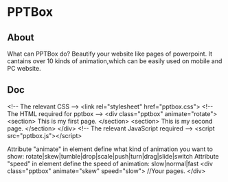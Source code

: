 # PPTBox
## About
What can PPTBox do? 
Beautify your website like pages of powerpoint.
It cantains over 10 kinds of animation,which can be easily used on mobile and PC website.
## Doc

&lt;!-- The relevant CSS  --&gt;
&lt;link rel="stylesheet" href="pptbox.css"&gt;
&lt;!-- The HTML required for pptbox --&gt;
&lt;div class="pptbox" animate="rotate"&gt;
    &lt;section&gt;
      This is my first page.
    &lt;/section&gt;
    &lt;section&gt;
      This is my second page.
    &lt;/section&gt;
&lt;/div&gt;
&lt;!-- The relevant JavaScript required --&gt;
&lt;script src="pptbox.js"&gt;&lt;/script&gt;

Attribute "animate" in element define what kind of animation you want to show:
rotate|skew|tumble|drop|scale|push|turn|drag|slide|switch
Attribute "speed" in element define the speed of animation:
slow|normal|fast
&lt;div class="pptbox" animate="skew" speed="slow"&gt;
	//Your pages.
&lt;/div&gt;